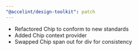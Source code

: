 ```yaml
---
"@accelint/design-toolkit": patch
---
```


- Refactored Chip to conform to new standards
- Added Chip context provider
- Swapped Chip span out for div for consistency
